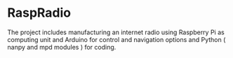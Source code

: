 # RaspRadio
The project includes manufacturing an internet radio using Raspberry Pi as computing unit and Arduino for control and navigation options and Python ( nanpy and mpd modules ) for coding.
